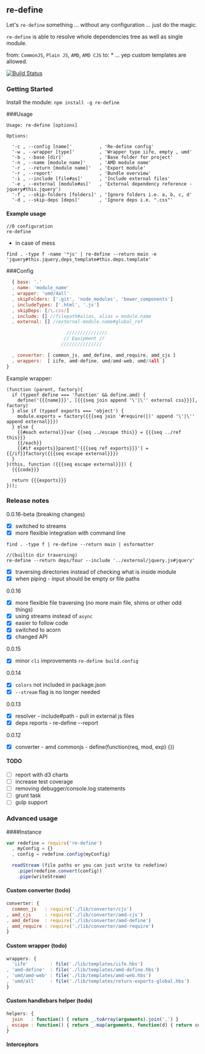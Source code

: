 ## re-define
Let's `re-define` something ... without any configuration ... just do the magic.

`re-define` is able to resolve whole dependencies tree as well as single module.

from: `CommonJS`, `Plain JS`, `AMD`, `AMD CJS` to: * ... yep custom templates are allowed.

[![Build Status](https://travis-ci.org/damianbaar/re-define.svg?branch=master)](https://travis-ci.org/damianbaar/re-define)

### Getting Started
Install the module: `npm install -g re-define`

###Usage
```
Usage: re-define [options]

Options:

  '-c , --config [name]'          , 'Re-define config'
  '-w , --wrapper [type]'         , 'Wrapper type iife, empty , umd'
  '-b , --base [dir]'             , 'Base folder for project'
  '-n , --name [module name]'     , 'AMD module name'
  '-r , --return [module name]'   , 'Export module'
  '-r , --report'                 , 'Bundle overview'
  '-i , --include [file#as]'      , 'Include external files'
  '-e , --external [module#as]'   , 'External dependency reference - jquery#this.jquery')
  '-f , --skip-folders [folders]' , 'Ignore folders i.e. a, b, c, d'
  '-d , --skip-deps [deps]'       , 'Ignore deps i.e. ".css"'
```

#### Example usage
```
//0 configuration
re-define 
```

* in case of mess

```
find . -type f -name '*js' | re-define --return main -e 'jquery#this.jquery,deps_template#this.deps.template'
```

###Config
```js
  { base: '.'
  , name: 'module_name'
  , wrapper: 'umd/4all'
  , skipFolders: ['.git', 'node_modules', 'bower_components']
  , includeTypes: ['.html', '.js']
  , skipDeps: [/\.css/]
  , include: [] //filepath#alias, alias = module.name
  , external: [] //external-module.name#global_ref

                      ///////////////
                     // Equipment //
                    ///////////////

  , converter: [ common_js, amd_define, amd_require, amd_cjs ]
  , wrappers:  [ iife, amd-define, umd/amd-web, umd/4all ] 
}
```

Example wrapper:
```
(function (parent, factory){
  if (typeof define === 'function' && define.amd) {
    define('{{{name}}}', [{{{seq join append '\'|\'' external css}}}], factory)
  } else if (typeof exports === 'object') {
    module.exports = factory({{{seq join '#require(|)' append '\'|\'' append external}}})
  } else {
    {{#each external}}var {{seq ../escape this}} = {{{seq ../ref this}}}
    {{/each}}
    {{#if exports}}parent['{{{seq ref exports}}}'] = {{/if}}factory({{{seq escape external}}})
  }
}(this, function ({{{seq escape external}}}) {
  {{{code}}}

  return {{{exports}}}
}));
```
### Release notes
0.0.16-beta (breaking changes)
- [x] switched to streams
- [x] more flexible integration with command line

```
find . -type f | re-define --return main | esformatter
```

``` 
//(builtin dir traversing)
re-define --return deps/four --include '../external/jquery.js#jquery'
```

- [x] traversing directories instead of checking what is inside module
- [x] when piping - input should be empty or file paths

0.0.16
- [x] more flexible file traversing (no more main file, shims or other odd things)
- [x] using streams instead of `async`
- [x] easier to follow code
- [x] switched to acorn
- [x] changed API

0.0.15
- [x] minor `cli` improvements `re-define build.config`

0.0.14
- [x] `colors` not included in package.json
- [x] `--stream` flag is no longer needed

0.0.13
- [x] resolver - include#path - pull in external js files
- [x] deps reports - re-define --report

0.0.12
- [x] converter - amd commonjs - define(function(req, mod, exp) {})

#### TODO
- [ ] report with d3 charts
- [ ] increase test coverage
- [ ] removing debugger/console.log statements
- [ ] grunt task
- [ ] gulp support

### Advanced usage

####Instance
```js
var redefine = require('re-define')
  , myConfig = {}
  , config = redefine.config(myConfig)

  readStream (file paths or you can just write to redefine)
    .pipe(redefine.convert(config))
    .pipe(writeStream)
```

#### Custom converter (todo)
```js
converter: {
  common_js   : require('./lib/converter/cjs')
, amd_cjs     : require('./lib/converter/amd-cjs')
, amd_define  : require('./lib/converter/amd-define')
, amd_require : require('./lib/converter/amd-require')
}
```

#### Custom wrapper (todo) 
```js
wrappers: {
  'iife'        : file('./lib/templates/iife.hbs')
, 'amd-define'  : file('./lib/templates/amd-define.hbs')
, 'umd/amd-web' : file('./lib/templates/amd-web.hbs')
, 'umd/all'     : file('./lib/templates/return-exports-global.hbs')
}
```

#### Custom handlebars helper (todo)
```js
helpers: { 
  join   : function() { return _.toArray(arguments).join(',') }
, escape : function() { return _.map(arguments, function(d) { return config.escape(d) })}
}
```

#### Interceptors
